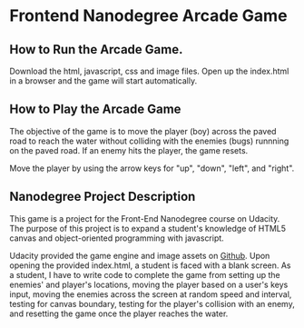 Frontend Nanodegree Arcade Game
===============================

## How to Run the Arcade Game.
Download the html, javascript, css and image files.  Open up the index.html in a browser and the game will start automatically.

## How to Play the Arcade Game
The objective of the game is to move the player (boy) across the paved road to reach the water without colliding with the enemies (bugs) runnning on the paved road. If an enemy hits the player, the game resets.

Move the player by using the arrow keys for "up", "down", "left", and "right".

## Nanodegree Project Description

This game is a project for the Front-End Nanodegree course on Udacity. The purpose of this project is to expand a student's knowledge of HTML5 canvas and object-oriented programming with javascript.

Udacity provided the game engine and image assets on [Github](https://github.com/udacity/frontend-nanodegree-arcade-game). Upon opening the provided index.html, a student is faced with a blank screen. As a student, I have to write code to complete the game from setting up the enemies' and player's locations,  moving the player based on a user's keys input, moving the enemies across the screen at random speed and interval, testing for canvas boundary, testing for the player's collision with an enemy, and resetting the game once the player reaches the water.
